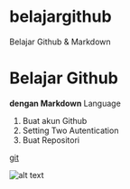 # belajargithub
Belajar Github &amp; Markdown

# Belajar Github
**dengan Markdown** Language

1. Buat akun  Github
2. Setting Two Autentication
3. Buat Repositori

[git](https://www.markdownguide.org/cheat-sheet/)


![alt text]([image.jpg](https://public-files.gumroad.com/0kwcjg93sa73h0ee5p0zdhhhlhy7)https://public-files.gumroad.com/0kwcjg93sa73h0ee5p0zdhhhlhy7)

